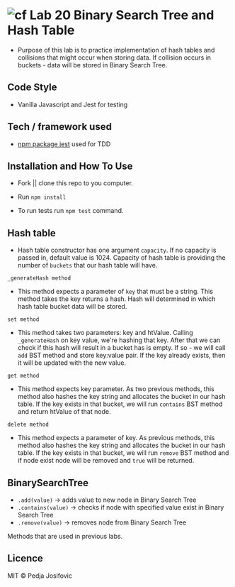 ![cf](http://i.imgur.com/7v5ASc8.png) Lab 20 Binary Search Tree and Hash Table
====

* Purpose of this lab is to practice implementation of hash tables and collisions that might occur when storing data. If collision occurs in buckets - data will be stored in Binary Search Tree.

## Code Style
* Vanilla Javascript and Jest for testing


## Tech / framework used

* [npm package jest](http://facebook.github.io/jest/) used for TDD



## Installation and How To Use

  * Fork || clone this repo to you computer.

  * Run `npm install`

  * To run tests run `npm test` command.


## Hash table

* Hash table constructor has one argument `capacity`. If no capacity is passed in, default value is 1024. Capacity of hash table is providing the number of `buckets` that our hash table will have.

`_generateHash method`
* This method expects a parameter of `key` that must be a string. This method takes the key returns a hash. Hash will determined in which hash table bucket data will be stored.

`set method`
* This method takes two parameters: key and htValue. Calling `_generateHash` on key value, we're hashing that key. After that we can check if this hash will result in a bucket has is empty. If so - we will call `add` BST method and store key:value pair. If the key already exists, then it will be updated with the new value.

`get method`
* This method expects key parameter. As two previous methods, this method also hashes the key string and allocates the bucket in our hash table. If the key exists in that bucket, we will run `contains` BST method and return htValue of that node.

`delete method`
* This method expects a parameter of key. As previous methods, this method also hashes the key string and allocates the bucket in our hash table. If the key exists in that bucket, we will run `remove` BST method and if node exist node will be removed and `true` will be returned.

## BinarySearchTree

* `.add(value)` -> adds value to new node in Binary Search Tree
* `.contains(value)` -> checks if node with specified value exist in Binary Search Tree
* `.remove(value)` -> removes node from Binary Search Tree

Methods that are used in previous labs. 


## Licence
MIT © Pedja Josifovic
